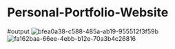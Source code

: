 # Personal-Portfolio-Website
#output
![bfea0a38-c588-485a-ab19-955512f3f59b](https://user-images.githubusercontent.com/120440715/218275878-76dec40b-2c10-4dc3-9e07-787bc3d18062.jpg)
![fa162baa-66ee-4ebb-b12e-70a3b4c26816](https://user-images.githubusercontent.com/120440715/218275945-bfd37c65-ba56-4556-a260-c69357688b97.jpg)
